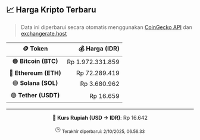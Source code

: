 

<!-- HARGA_KRIPTO -->
## 📈 Harga Kripto Terbaru

> Data ini diperbarui secara otomatis menggunakan [CoinGecko API](https://www.coingecko.com/) dan [exchangerate.host](https://exchangerate.host/)

<div align="center">

| 🪙 Token | 💰 Harga (IDR) |
|:------:|---------------:|
| 🟠 **Bitcoin (BTC)**   | Rp 1.972.331.859 |
| 🔵 **Ethereum (ETH)**  | Rp 72.289.419 |
| 🟣 **Solana (SOL)**    | Rp 3.680.962 |
| 🟢 **Tether (USDT)**   | Rp 16.659 |

---

💱 **Kurs Rupiah (USD → IDR)**: Rp 16.642

🕒 <sub>Terakhir diperbarui: 2/10/2025, 06.56.33</sub>

</div>
<!-- /HARGA_KRIPTO -->